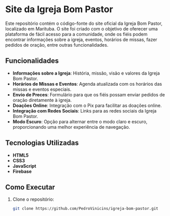 # Site da Igreja Bom Pastor

Este repositório contém o código-fonte do site oficial da Igreja Bom Pastor, localizado em Marituba. O site foi criado com o objetivo de oferecer uma plataforma de fácil acesso para a comunidade, onde os fiéis podem encontrar informações sobre a igreja, eventos, horários de missas, fazer pedidos de oração, entre outras funcionalidades.

## Funcionalidades

- **Informações sobre a Igreja**: História, missão, visão e valores da Igreja Bom Pastor.
- **Horários de Missas e Eventos**: Agenda atualizada com os horários das missas e eventos especiais.
- **Envio de Preces**: Formulário para que os fiéis possam enviar pedidos de oração diretamente à igreja.
- **Doações Online**: Integração com o Pix para facilitar as doações online.
- **Integração com Redes Sociais**: Links para as redes sociais da Igreja Bom Pastor.
- **Modo Escuro**: Opção para alternar entre o modo claro e escuro, proporcionando uma melhor experiência de navegação.

## Tecnologias Utilizadas

- **HTML5**
- **CSS3**
- **JavaScript**
- **Firebase**

## Como Executar

1. Clone o repositório:
   ```bash
   git clone https://github.com/PedroVinicins/igreja-bom-pastor.git
